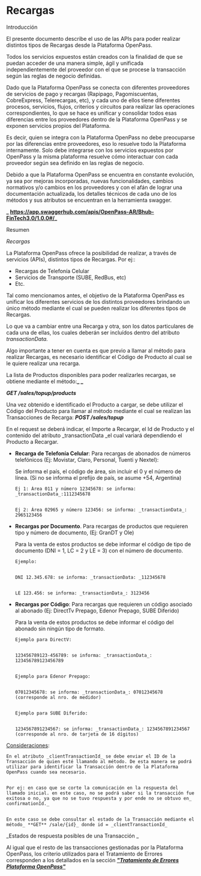 # Recargas


Introducción

 

El presente documento describe el uso de las APIs para poder realizar distintos tipos de Recargas desde la Plataforma OpenPass. 

Todos los servicios expuestos están creados con la finalidad de que se puedan acceder de una manera simple, ágil y unificada independientemente del proveedor con el que se procese la transacción según las reglas de negocio definidas. 

Dado que la Plataforma OpenPass se conecta con diferentes proveedores de servicios de pago y recargas (Rapipago, Pagomiscuentas, CobreExpress, Telerecargas, etc), y cada uno de ellos tiene diferentes procesos, servicios, flujos, criterios y circuitos para realizar las operaciones correspondientes, lo que se hace es unificar y consolidar todos esas diferencias entre los proveedores dentro de la Plataforma OpenPass y se exponen servicios propios del Plataforma. 

Es decir, quien se integra con la Plataforma OpenPass no debe preocuparse por las diferencias entre proveedores, eso lo resuelve todo la Plataforma internamente. Solo debe integrarse con los servicios expuestos por OpenPass y la misma plataforma resuelve cómo interactuar con cada proveedor según sea definido en las reglas de negocio.

Debido a que la Plataforma OpenPass se encuentra en constante evolución, ya sea por mejoras incorporadas, nuevas funcionalidades, cambios normativos y/o cambios en los proveedores y con el afán de lograr una documentación actualizada, los detalles técnicos de cada uno de los métodos y sus atributos se encuentran en la herramienta swagger.

 

**_ https://app.swaggerhub.com/apis/OpenPass-AR/Bhub-FinTech3.0/1.0.0#/_**

 



Resumen

 

_Recargas_

 

La Plataforma OpenPass ofrece la posibilidad de realizar, a través de servicios (APIs), distintos tipos de Recargas. Por ej::

 



*   Recargas de Telefonía Celular
*   Servicios de Transporte (SUBE, RedBus, etc)
*   Etc.

 

Tal como mencionamos antes, el objetivo de la Plataforma OpenPass es unificar los diferentes servicios de los distintos proveedores brindando un único método mediante el cual se pueden realizar los diferentes tipos de Recargas.

Lo que va a cambiar entre una Recarga y otra, son los datos particulares de cada una de ellas, los cuales deberán ser incluídos dentro del atributo _transactionData._

Algo importante a tener en cuenta es que previo a llamar al método para realizar Recargas, es necesario identificar el Código de Producto al cual se le quiere realizar una recarga.

La lista de Productos disponibles para poder realizarles recargas, se obtiene mediante el método:**_ _**

**_GET /sales/topup/products_**

Una vez obtenido e identificado el Producto a cargar, se debe utilizar el Código del Producto para llamar al método mediante el cual se realizan las Transacciones de Recarga: **_POST /sales/topup_**

En el request se deberá indicar, el Importe a Recargar, el Id de Producto y el contenido del atributo _transactionData _el cual variará dependiendo el Producto a Recargar.



*   **Recarga de Telefonía Celular**: Para recargas de abonados de números telefónicos (Ej: Movistar, Claro, Personal, Tuenti y Nextel): 

    Se informa el país, el código de área, sin incluir el 0 y el número de línea. (Si no se informa el prefijo de país, se asume +54, Argentina) 


        Ej 1: Área 011 y número 12345678: se informa: _transactionData_:1112345678 


        Ej 2: Área 02965 y número 123456: se informa: _transactionData_: 2965123456 


    

*   **Recargas por Documento**. Para recargas de productos que requieren tipo y número de documento, (Ej: GranDT y Ole) 

    Para la venta de estos productos se debe informar el código de tipo de documento (DNI = 1, LC = 2 y LE = 3) con el número de documento. 


        Ejemplo: 


        DNI 12.345.678: se informa: _transactionData: _112345678 


        LE 123.456: se informa: _transactionData_: 3123456 

*   **Recargas por Código**:  Para recargas que requieren un código asociado al abonado (Ej: DirectTv Prepago, Edenor Prepago, SUBE Diferido) 

    Para la venta de estos productos se debe informar el código del abonado sin ningún tipo de formato. 


        Ejemplo para DirectV: 


        123456789123-456789: se informa: _transactionData_: 123456789123456789 


        Ejemplo para Edenor Prepago: 


        07012345678: se informa: _transactionData_: 07012345678 (corresponde al nro. de medidor) 


        Ejemplo para SUBE Diferido: 


        1234567891234567: se informa: _transactionData_: 1234567891234567 (corresponde al nro. de tarjeta de 16 dígitos) 


 <span style="text-decoration:underline;">Consideraciones</span>:


    En el atributo _clientTransactionId_ se debe enviar el ID de la Transacción de quien esté llamando al método. De esta manera se podrá utilizar para identificar la Transacción dentro de la Plataforma OpenPass cuando sea necesario. 


    Por ej: en caso que se corte la comunicación en la respuesta del llamado inicial. en este caso, no se podrá saber si la transacción fue exitosa o no, ya que no se tuvo respuesta y por ende no se obtuvo en_ confirmationId._


    En este caso se debe consultar el estado de la Transacción mediante el método_ **GET** /sale/{id}_ donde id = _clientTransactionId_

 

_Estados de respuesta posibles de una Transacción _

Al igual que el resto de las transacciones gestionadas por la Plataforma OpenPass, los criterio utilizados para el Tratamiento de Errores corresponden a los detallados en la sección **_<span style="text-decoration:underline;">"Tratamiento de Errores Plataforma OpenPass"</span>_**
